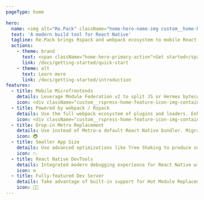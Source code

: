 ```yaml
---
pageType: home

hero:
  name: <img alt="Re.Pack" className="home-hero-name-img custom__home-hero-name-img" src="/img/banner.svg" width="300" />
  text: 'A modern build tool for React Native'
  tagline: Re.Pack brings Rspack and webpack ecosystem to mobile React Native apps
  actions:
    - theme: brand
      text: <span className="home-hero-primary-action">Get started</span>
      link: /docs/getting-started/quick-start
    - theme: alt
      text: Learn more
      link: /docs/getting-started/introduction
features:
  - title: Mobile Microfrontends
    details: Leverage Module Federation v2 to split JS or Hermes bytecode bundle into smaller chunks and download on-demand from a server.
    icon: <div className="custom__rspress-home-feature-icon-img-container"><img src="/img/mf_icon.svg" /></div>
  - title: Powered by webpack / Rspack
    details: Use the full webpack ecosystem of plugins and loaders. Enhance with Rspack for build and fast refresh speed.
    icon: <div className="custom__rspress-home-feature-icon-img-container"><img src="/img/webpack_icon.svg" /><img src="/img/rspack_icon.svg" /></div>
  - title: Drop-in Metro Replacement
    details: Use instead of Metro—a default React Native bundler. Migrate with a single command. All platforms supported.
    icon: 🚇
  - title: Smaller App Size
    details: Use advanced optimizations like Tree Shaking to produce smaller Hermes bytecode size, improving app startup.
    icon: 📉
  - title: React Native DevTools
    details: Integrated modern debugging experience for React Native with console, breakpoints, CPU, Memory and React profiling.
    icon: ⚙️
  - title: Fully-featured Dev Server
    details: Take advantage of built-in support for Hot Module Replacement, Fast Refresh, error symbolication, and source maps support.
    icon: 🧑‍💻
---
```

